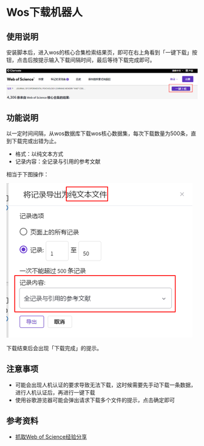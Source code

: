 # Wos下载机器人

## 使用说明

安装脚本后，进入wos的核心合集检索结果页，即可在右上角看到「一键下载」按钮，点击后按提示输入下载间隔时间，最后等待下载完成即可。

![usage](images/usage.png)

## 功能说明

以一定时间间隔，从wos数据库下载wos核心数据集，每次下载数量为500条，直到下载完或出错为止。

- 格式：以纯文本方式
- 记录内容：全记录与引用的参考文献

相当于下图操作：

![usage](images/download.png)

下载结束后会出现「下载完成」的提示。


## 注意事项

- 可能会出现人机认证的要求导致无法下载，这时候需要先手动下载一条数据，进行人机认证后，再进行一键下载
- 使用谷歌游览器可能会弹出请求下载多个文件的提示，点击确定即可


## 参考资料

- [抓取Web of Science经验分享](https://blog.51cto.com/u_15072778/3578042)
